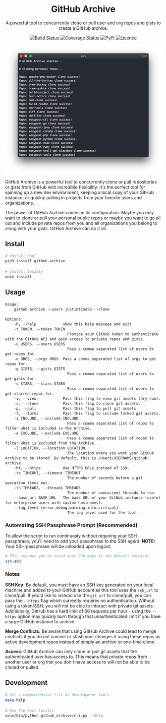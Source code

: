 <div align="center">

# GitHub Archive

A powerful tool to concurrently clone or pull user and org repos and gists to create a GitHub archive.

[![Build Status](https://github.com/Justintime50/github-archive/workflows/build/badge.svg)](https://github.com/Justintime50/github-archive/actions)
[![Coverage Status](https://coveralls.io/repos/github/Justintime50/github-archive/badge.svg?branch=main)](https://coveralls.io/github/Justintime50/github-archive?branch=main)
[![PyPi](https://img.shields.io/pypi/v/github-archive)](https://pypi.org/project/github-archive)
[![Licence](https://img.shields.io/github/license/justintime50/GitHub-archive)](LICENSE)

<img src="https://raw.githubusercontent.com/justintime50/assets/main/src/github-archive/showcase.png" alt="Showcase">

</div>

GitHub Archive is a powerful tool to concurrently clone or pull repositories or gists from GitHub with incredible flexibility. It's the perfect tool for spinning up a new dev environment, keeping a local copy of your GitHub instance, or quickly pulling in projects from your favorite users and organizations.

The power of GitHub Archive comes in its configuration. Maybe you only want to clone or pull your personal public repos or maybe you want to go all out and include private repos from you and all organizations you belong to along with your gists. GitHub Archive can do it all.

## Install

```bash
# Install tool
pip3 install github-archive

# Install locally
make install
```

## Usage

```
Usage:
    github-archive --users justintime50 --clone

Options:
    -h, --help            show this help message and exit
    -t TOKEN, --token TOKEN
                            Provide your GitHub token to authenticate with the GitHub API and gain access to private repos and gists.
    -u USERS, --users USERS
                            Pass a comma separated list of users to get repos for.
    -o ORGS, --orgs ORGS  Pass a comma separated list of orgs to get repos for.
    -g GISTS, --gists GISTS
                            Pass a comma separated list of users to get gists for.
    -s STARS, --stars STARS
                            Pass a comma separated list of users to get starred repos for.
    -v, --view            Pass this flag to view git assets (dry run).
    -c, --clone           Pass this flag to clone git assets.
    -p, --pull            Pass this flag to pull git assets.
    -f, --forks           Pass this flag to include forked git assets.
    -i INCLUDE, --include INCLUDE
                            Pass a comma separated list of repos to filter what is included in the Archive.
    -e EXCLUDE, --exclude EXCLUDE
                            Pass a comma separated list of repos to filter what is excluded from the Archive.
    -l LOCATION, --location LOCATION
                            The location where you want your GitHub Archive to be stored. By default, this is /Users/USERNAME/github-archive
    -ht, --https          Use HTTPS URLs instead of SSH.
    -to TIMEOUT, --timeout TIMEOUT
                            The number of seconds before a git operation times out.
    -th THREADS, --threads THREADS
                            The number of concurrent threads to run.
    --base_url BASE_URL   The base URL of your GitHub instance (useful for enterprise users with custom hostnames).
    --log_level {error,debug,warning,info,critical}
                            The log level used for the tool.
```

### Automating SSH Passphrase Prompt (Recommended)

To allow the script to run continuosly without requiring your SSH passphrase, you'll need to add your passphrase to the SSH agent. **NOTE:** Your SSH passphrase will be unloaded upon logout.

```bash
# This assumes you've saved your SSH keys to the default location
ssh-add
```

### Notes

**SSH Key:** By default, you must have an SSH key generated on your local machine and added to your GitHub account as this tool uses the `ssh_url` to clone/pull. If you'd like to instead use the `git_url` to clone/pull, you can pass the `--https` flag which currently requires no authentication. Without using a token/SSH, you will not be able to interact with private git assets. Additionally, GitHub has a hard limit of 60 requests per hour - using the `--https` option may quickly burn through that unauthenticated limit if you have a large GitHub instance to archive.

**Merge Conflicts:** Be aware that using GitHub Archive could lead to merge conflicts if you do not commit or stash your changes if using these repos as active development repos instead of simply an archive or one-time clone.

**Access**: GitHub Archive can only clone or pull git assets that the authenticated user has access to. This means that private repos from another user or org that you don't have access to will not be able to be cloned or pulled.

## Development

```bash
# Get a comprehensive list of development tools
make help

# Run the tool locally
venv/bin/python github_archive/cli.py --help
```
